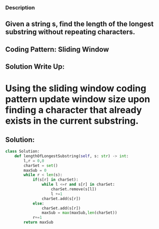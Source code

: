 ### Description
## Given a string s, find the length of the longest substring without repeating characters.

## Coding Pattern: Sliding Window
## Solution Write Up:
# Using the sliding window coding pattern update window size upon finding a character that already exists in the current substring.

## Solution:
```python
class Solution:
    def lengthOfLongestSubstring(self, s: str) -> int:
        l,r = 0,0
        charSet = set()
        maxSub = 0
        while r < len(s):
            if(s[r] in charSet):
                while l <=r and s[r] in charSet:
                    charSet.remove(s[l])
                    l +=1
                charSet.add(s[r])
            else:
                charSet.add(s[r])
                maxSub = max(maxSub,len(charSet))
            r+=1
        return maxSub
```
